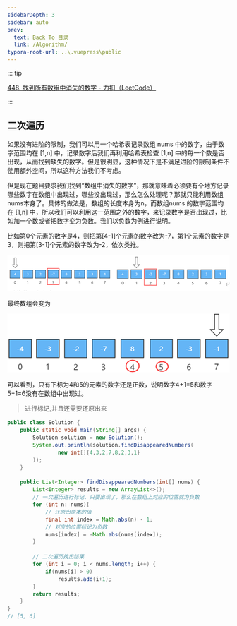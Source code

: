 ```yaml
---
sidebarDepth: 3
sidebar: auto
prev:
  text: Back To 目录
  link: /Algorithm/
typora-root-url: ..\.vuepress\public
---
```


::: tip

[448. 找到所有数组中消失的数字 - 力扣（LeetCode）](https://leetcode.cn/problems/find-all-numbers-disappeared-in-an-array/)

:::



## 二次遍历

如果没有进阶的限制，我们可以用一个哈希表记录数组 nums 中的数字，由于数字范围均在 [1,n] 中，记录数字后我们再利用哈希表检查 [1,n] 中的每一个数是否出现，从而找到缺失的数字。但是很明显，这种情况下是不满足进阶的限制条件不使用额外空间，所以这种方法我们不考虑。

但是现在题目要求我们找到“数组中消失的数字”，那就意味着必须要有个地方记录哪些数字在数组中出现过，哪些没出现过，那么怎么处理呢？那就只能利用数组nums本身了。具体的做法是，数组的长度本身为n，而数组nums 的数字范围均在 [1,n] 中，所以我们可以利用这一范围之外的数字，来记录数字是否出现过，比如加一个数或者把数字变为负数。我们以负数为例进行说明。

比如第0个元素的数字是4，则把第[4-1]个元素的数字改为-7，第1个元素的数字是3，则把第[3-1]个元素的数字改为-2，依次类推。

![image-20230923094239637](/images/algorithm/image-20230923094239637.png)

最终数组会变为

![image-20230923094257191](/images/algorithm/image-20230923094257191.png)

可以看到，只有下标为4和5的元素的数字还是正数，说明数字4+1=5和数字5+1=6没有在数组中出现过。

> 进行标记,并且还需要还原出来

```java
public class Solution {
    public static void main(String[] args) {
        Solution solution = new Solution();
        System.out.println(solution.findDisappearedNumbers(
                new int[]{4,3,2,7,8,2,3,1}
        ));
    }

    public List<Integer> findDisappearedNumbers(int[] nums) {
        List<Integer> results = new ArrayList<>();
        // 一次遍历进行标记，只要出现了，那么在数组上对应的位置就为负数
        for (int n: nums){
            // 还原出原本的值
            final int index = Math.abs(n) - 1;
            // 对应的位置标记为负数
            nums[index] = -Math.abs(nums[index]);
        }

        // 二次遍历找出结果
        for (int i = 0; i < nums.length; i++) {
            if(nums[i] > 0)
                results.add(i+1);
        }
        return results;
    }
}
// [5, 6]
```